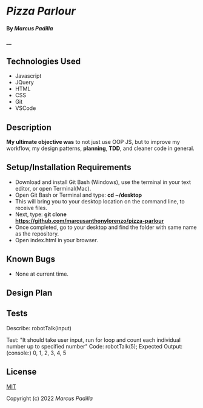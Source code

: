 # _Pizza Parlour_

#### By _**Marcus Padilla**_

#### __

## Technologies Used

* Javascript
* JQuery
* HTML
* CSS
* Git
* VSCode

## Description


**My ultimate objective was** to not just use OOP JS, but to improve my workflow, my design patterns, **planning**, **TDD**, and cleaner code in general.


## Setup/Installation Requirements

* Download and install Git Bash (Windows), use the terminal in your text editor, or open Terminal(Mac).
* Open Git Bash or Terminal and type:
 **cd ~/desktop**
* This will bring you to your desktop location on the command line, to receive files.
* Next, type: **git clone https://github.com/marcusanthonylorenzo/pizza-parlour**
* Once completed, go to your desktop and find the folder with same name as the repository.
* Open index.html in your browser.


## Known Bugs

* None at current time.

## Design Plan




## Tests

Describe: robotTalk(input)

Test: "It should take user input, run for loop and count each individual number up to specified number"
Code: robotTalk(5);
Expected Output: (console:) 0, 1, 2, 3, 4, 5 


## License

[MIT]()

Copyright (c) 2022 _Marcus Padilla_
